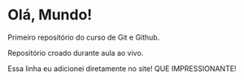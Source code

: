 # Olá, Mundo!
 Primeiro repositório do curso de Git e Github.

 Repositório croado durante aula ao vivo.

Essa linha eu adicionei diretamente no site! QUE IMPRESSIONANTE!
